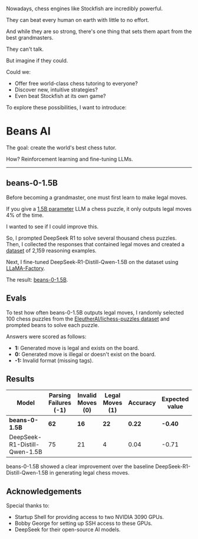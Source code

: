 Nowadays, chess engines like Stockfish are incredibly powerful.

They can beat every human on earth with little to no effort.

And while they are so strong, there's one thing that sets them apart from the best grandmasters.

They can't talk.

But imagine if they could.

Could we:

- Offer free world-class chess tutoring to everyone?
- Discover new, intuitive strategies?
- Even beat Stockfish at its own game?

To explore these possibilities, I want to introduce:

# Beans AI

The goal: create the world's best chess tutor.

How? Reinforcement learning and fine-tuning LLMs.

---

## beans-0-1.5B

Before becoming a grandmaster, one must first learn to make legal moves.

If you give a [1.5B parameter](https://huggingface.co/deepseek-ai/DeepSeek-R1-Distill-Qwen-1.5B) LLM a chess puzzle, it only outputs legal moves 4% of the time.

I wanted to see if I could improve this.

So, I prompted DeepSeek R1 to solve several thousand chess puzzles. Then, I collected the responses that contained legal moves and created a [dataset](https://huggingface.co/datasets/sshkeda/beans-0-dataset.json) of 2,159 reasoning examples.

Next, I fine-tuned DeepSeek-R1-Distill-Qwen-1.5B on the dataset using [LLaMA-Factory](https://github.com/hiyouga/LLaMA-Factory).

The result: [beans-0-1.5B](https://huggingface.co/sshkeda/beans-0-1.5B).

## Evals

To test how often beans-0-1.5B outputs legal moves, I randomly selected 100 chess puzzles from the [EleutherAI/lichess-puzzles dataset](https://huggingface.co/datasets/EleutherAI/lichess-puzzles) and prompted beans to solve each puzzle.

Answers were scored as follows:

- **1:** Generated move is legal and exists on the board.
- **0:** Generated move is illegal or doesn't exist on the board.
- **-1:** Invalid format (missing <answer></answer> tags).

## Results

| Model                         | Parsing Failures (-1) | Invalid Moves (0) | Legal Moves (1) | Accuracy | Expected value |
| ----------------------------- | --------------------- | ----------------- | --------------- | -------- | -------------- |
| **beans-0-1.5B**              | **62**                | **16**            | **22**          | **0.22** | **-0.40**      |
| DeepSeek-R1-Distill-Qwen-1.5B | 75                    | 21                | 4               | 0.04     | -0.71          |

beans-0-1.5B showed a clear improvement over the baseline DeepSeek-R1-Distill-Qwen-1.5B in generating legal chess moves.

## Acknowledgements

Special thanks to:

- Startup Shell for providing access to two NVIDIA 3090 GPUs.
- Bobby George for setting up SSH access to these GPUs.
- DeepSeek for their open-source AI models.
